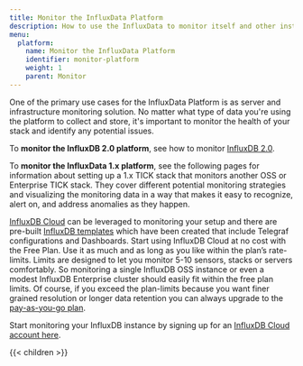 ```yaml
---
title: Monitor the InfluxData Platform
description: How to use the InfluxData to monitor itself and other instances to identify and alert on anomalies.
menu:
  platform:
    name: Monitor the InfluxData Platform
    identifier: monitor-platform
    weight: 1
    parent: Monitor
---
```


One of the primary use cases for the InfluxData Platform is as server and infrastructure
monitoring solution. No matter what type of data you're using the platform to collect and
store, it's important to monitor the health of your stack and identify any potential issues.

To **monitor the InfluxDB 2.0 platform**, see how to monitor [InfluxDB 2.0](/influxdb/v2.0/monitor-alert/).

To **monitor the InfluxData 1.x platform**, see the following pages for information about setting up a 1.x TICK stack that monitors
another OSS or Enterprise TICK stack. They cover different potential monitoring strategies
and visualizing the monitoring data in a way that makes it easy to recognize, alert on,
and address anomalies as they happen.

[InfluxDB Cloud](/influxdb/cloud/) can be leveraged to monitoring your setup and there are pre-built [InfluxDB templates](/influxdb/cloud/influxdb-templates/) 
which have been created that include Telegraf configurations and Dashboards.  Start using InfluxDB Cloud at no cost with 
the Free Plan. Use it as much and as long as you like within the plan’s rate-limits. Limits are designed to let you monitor 5-10 sensors, 
stacks or servers comfortably. So monitoring a single InfluxDB OSS instance or even a modest InfluxDB Enterprise cluster should easily fit 
within the free plan limits.  Of course, if you exceed the plan-limits because you want finer grained resolution or longer data retention you can always 
upgrade to the [pay-as-you-go plan](/influxdb/cloud/account-management/pricing-plans/#usage-based-plan).

Start monitoring your InfluxDB instance by signing up for an [InfluxDB Cloud account here](https://cloud2.influxdata.com/signup).

{{< children >}}
